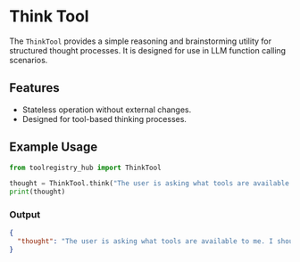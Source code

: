 # Think Tool

The `ThinkTool` provides a simple reasoning and brainstorming utility for structured thought processes. It is designed for use in LLM function calling scenarios.

## Features

- Stateless operation without external changes.
- Designed for tool-based thinking processes.

## Example Usage

```python
from toolregistry_hub import ThinkTool

thought = ThinkTool.think("The user is asking what tools are available to me. I should provide a clear overview of all the tools I have access to, organized by category for better understanding.")
print(thought)
```

### Output

```json
{
  "thought": "The user is asking what tools are available to me. I should provide a clear overview of all the tools I have access to, organized by category for better understanding."
}
```
